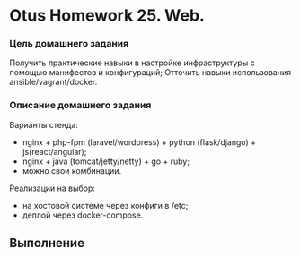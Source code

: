 # Otus Homework 25. Web.
### Цель домашнего задания
Получить практические навыки в настройке инфраструктуры с помощью манифестов и конфигураций;
Отточить навыки использования ansible/vagrant/docker.
### Описание домашнего задания

Варианты стенда:

- nginx + php-fpm (laravel/wordpress) + python (flask/django) + js(react/angular);
- nginx + java (tomcat/jetty/netty) + go + ruby;
- можно свои комбинации.

Реализации на выбор:
- на хостовой системе через конфиги в /etc;
- деплой через docker-compose.
## Выполнение
